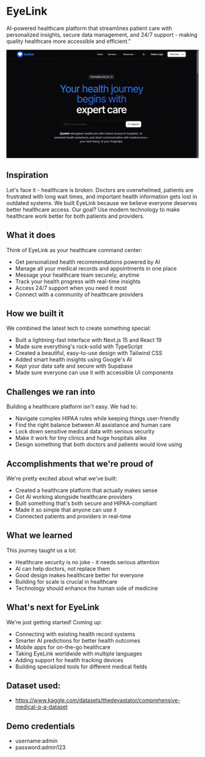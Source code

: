 # EyeLink

AI-powered healthcare platform that streamlines patient care with personalized insights, secure data management, and 24/7 support - making quality healthcare more accessible and efficient."


![Landing Page](image.png)

## Inspiration
Let's face it - healthcare is broken. Doctors are overwhelmed, patients are frustrated with long wait times, and important health information gets lost in outdated systems. We built EyeLink because we believe everyone deserves better healthcare access. Our goal? Use modern technology to make healthcare work better for both patients and providers.

## What it does
Think of EyeLink as your healthcare command center:
* Get personalized health recommendations powered by AI
* Manage all your medical records and appointments in one place
* Message your healthcare team securely, anytime
* Track your health progress with real-time insights
* Access 24/7 support when you need it most
* Connect with a community of healthcare providers

## How we built it
We combined the latest tech to create something special:
* Built a lightning-fast interface with Next.js 15 and React 19
* Made sure everything's rock-solid with TypeScript
* Created a beautiful, easy-to-use design with Tailwind CSS
* Added smart health insights using Google's AI
* Kept your data safe and secure with Supabase
* Made sure everyone can use it with accessible UI components

## Challenges we ran into
Building a healthcare platform isn't easy. We had to:
* Navigate complex HIPAA rules while keeping things user-friendly
* Find the right balance between AI assistance and human care
* Lock down sensitive medical data with serious security
* Make it work for tiny clinics and huge hospitals alike
* Design something that both doctors and patients would love using

## Accomplishments that we're proud of
We're pretty excited about what we've built:
* Created a healthcare platform that actually makes sense
* Got AI working alongside healthcare providers
* Built something that's both secure and HIPAA-compliant
* Made it so simple that anyone can use it
* Connected patients and providers in real-time

## What we learned
This journey taught us a lot:
* Healthcare security is no joke - it needs serious attention
* AI can help doctors, not replace them
* Good design makes healthcare better for everyone
* Building for scale is crucial in healthcare
* Technology should enhance the human side of medicine

## What's next for EyeLink
We're just getting started! Coming up:
* Connecting with existing health record systems
* Smarter AI predictions for better health outcomes
* Mobile apps for on-the-go healthcare
* Taking EyeLink worldwide with multiple languages
* Adding support for health tracking devices
* Building specialized tools for different medical fields



## Dataset used:

- https://www.kaggle.com/datasets/thedevastator/comprehensive-medical-q-a-dataset


## Demo credentials
- username:admin 
- password:admin123
